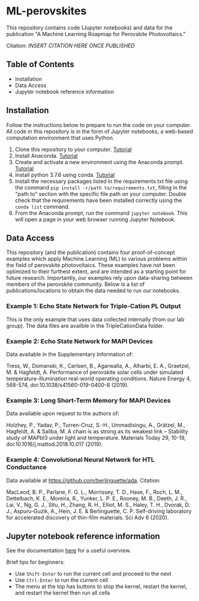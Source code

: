 # ML-perovskites
This repository contains code (Jupyter notebooks) and data for the publication "A Machine Learning Roapmap for Perovskite Photovoltaics."

Citation:
*INSERT CITATION HERE ONCE PUBLISHED*

## Table of Contents
- Installation
- Data Access
- Jupyter notebook reference information

## Installation
Follow the instructions below to prepare to run the code on your computer. All code in this repository is in the form of Jupyter notebooks, a web-based computation environment that uses Python.

1. Clone this repository to your computer. [Tutorial](https://docs.github.com/en/github/creating-cloning-and-archiving-repositories/cloning-a-repository)
2. Install Anaconda. [Tutorial](https://conda.io/projects/conda/en/latest/user-guide/install/index.html)
3. Create and activate a new environment using the Anaconda prompt. [Tutorial](https://conda.io/projects/conda/en/latest/user-guide/tasks/manage-environments.html#creating-an-environment-with-commands)
4. Install python 3.7.6 using conda. [Tutorial](https://conda.io/projects/conda/en/latest/user-guide/tasks/manage-python.html)
5. Install the necessary packages listed in the requirements.txt file using the command `pip install -r/path to/requirements.txt`, filling in the "path to" section with the specific file path on your computer. Double check that the requirements have been installed correctly using the `conda list` command.
6. From the Anaconda prompt, run the command `jupyter notebook`. This will open a page in your web browser running Jupyter Notebook.

## Data Access
This repository (and the publication) contains four proof-of-concept examples which apply Machine Learning (ML) to various problems within the field of perovskite photovoltaics. These examples have not been optimized to their furthest extent, and are intended as a starting point for future research. Importantly, our examples rely upon data-sharing between members of the perovskite community. Below is a list of publications/locations to obtain the data needed to run our notebooks.

### Example 1: Echo State Network for Triple-Cation PL Output
This is the only example that uses data collected internally (from our lab group). The data files are availble in the TripleCationData folder.

### Example 2: Echo State Network for MAPI Devices
Data available in the Supplementary Information of:

Tress, W., Domanski, K., Carlsen, B., Agarwalla, A., Alharbi, E. A., Graetzel, M. & Hagfeldt, A. Performance of perovskite solar cells under simulated temperature-illumination real-world operating conditions. Nature Energy 4, 568-574, doi:10.1038/s41560-019-0400-8 (2019).

### Example 3: Long Short-Term Memory for MAPI Devices
Data available upon request to the authors of:

Holzhey, P., Yadav, P., Turren-Cruz, S.-H., Ummadisingu, A., Grätzel, M., Hagfeldt, A. & Saliba, M. A chain is as strong as its weakest link – Stability study of MAPbI3 under light and temperature. Materials Today 29, 10-19, doi:10.1016/j.mattod.2018.10.017 (2019).

### Example 4: Convolutional Neural Network for HTL Conductance
Data available at https://github.com/berlinguette/ada. Citation:

MacLeod, B. P., Parlane, F. G. L., Morrissey, T. D., Hase, F., Roch, L. M., Dettelbach, K. E., Moreira, R., Yunker, L. P. E., Rooney, M. B., Deeth, J. R., Lai, V., Ng, G. J., Situ, H., Zhang, R. H., Elliot, M. S., Haley, T. H., Dvorak, D. J., Aspuru-Guzik, A., Hein, J. E. & Berlinguette, C. P. Self-driving laboratory for accelerated discovery of thin-film materials. Sci Adv 6 (2020).

## Jupyter notebook reference information
See the documentation [here](https://jupyter-notebook.readthedocs.io/en/stable/notebook.html) for a useful overview. 

Brief tips for beginners:
- Use `Shift-Enter` to run the current cell and proceed to the next
- Use `Ctrl-Enter` to run the current cell
- The menu at the top has buttons to stop the kernel, restart the kernel, and restart the kernel then run all cells
